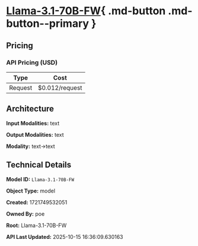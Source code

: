 # [Llama-3.1-70B-FW](https://poe.com/Llama-3.1-70B-FW){ .md-button .md-button--primary }

## Pricing

### API Pricing (USD)

| Type | Cost |
|------|------|
| Request | $0.012/request |

## Architecture

**Input Modalities:** text

**Output Modalities:** text

**Modality:** text->text


## Technical Details

**Model ID:** `Llama-3.1-70B-FW`

**Object Type:** model

**Created:** 1721749532051

**Owned By:** poe

**Root:** Llama-3.1-70B-FW

**API Last Updated:** 2025-10-15 16:36:09.630163
